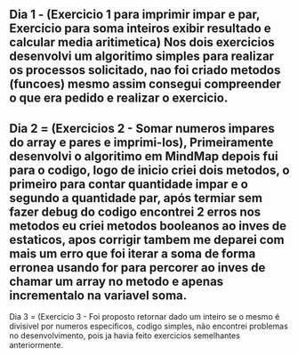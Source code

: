 Dia 1 - (Exercicio 1 para imprimir impar e par, 
Exercicio para soma inteiros exibir resultado e calcular media aritimetica)
Nos dois exercicios desenvolvi um algoritimo simples para realizar os processos solicitado,
nao foi criado metodos (funcoes) mesmo assim consegui compreender o que era pedido e realizar o exercicio.
---------------------------------------------------------------------------------------------------------
Dia 2 = (Exercicios 2 - Somar numeros impares do array e pares e imprimi-los), Primeiramente desenvolvi o algoritimo em MindMap
depois fui para o codigo, logo de inicio criei dois metodos, o primeiro para contar quantidade impar e o segundo a quantidade par,
após termiar sem fazer debug do codigo encontrei 2 erros nos metodos eu criei metodos booleanos ao inves de estaticos, apos corrigir tambem
me deparei com mais um erro que foi iterar a soma de forma erronea usando for para percorer ao inves de chamar um array no metodo e apenas 
incrementalo na variavel soma.
---------------------------------------------------------------------------------------------------
Dia 3 = (Exercicio 3 - Foi proposto retornar dado um inteiro se o mesmo é divisivel por numeros especificos, codigo simples, não encontrei
problemas no desenvolvimento, pois ja havia feito exercicios semelhantes anteriormente.
